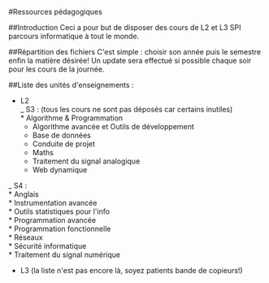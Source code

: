 ﻿#Ressources pédagogiques

##Introduction
Ceci a pour but de disposer des cours de L2 et L3 SPI parcours informatique à tout le monde.

##Répartition des fichiers
C'est simple : choisir son année puis le semestre enfin la matière désirée!
Un update sera effectué si possible chaque soir pour les cours de la journée.
 
##Liste des unités d'enseignements :

* L2  
_ S3 : (tous les cours ne sont pas déposés car certains inutiles)  
        * Algorithme & Programmation  
	* Algorithme avancée et Outils de développement  
	* Base de données  
	* Conduite de projet
	* Maths
	* Traitement du signal analogique
	* Web dynamique

_ S4 :  
	* Anglais  
	* Instrumentation avancée  
	* Outils statistiques pour l'info  
	* Programmation avancée  
	* Programmation fonctionnelle  
	* Réseaux  
	* Sécurité informatique  
	* Traitement du signal numérique    

* L3 (la liste n'est pas encore là, soyez patients bande de copieurs!)  